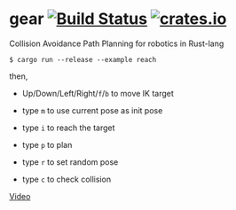 # gear [![Build Status](https://travis-ci.org/OTL/gear.svg?branch=master)](https://travis-ci.org/OTL/gear) [![crates.io](https://img.shields.io/crates/v/gear.svg)](https://crates.io/crates/gear)

Collision Avoidance Path Planning for robotics in Rust-lang

```
$ cargo run --release --example reach
```

then,

* Up/Down/Left/Right/`f`/`b` to move IK target
* type `m` to use current pose as init pose
* type `i` to reach the target
* type `p` to plan

* type `r` to set random pose
* type `c` to check collision


[Video](https://www.youtube.com/watch?v=33VHdUCBTA8)
